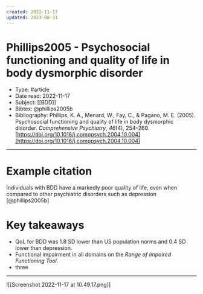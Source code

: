 ```yaml
---
created: 2022-11-17
updated: 2023-08-31
---
```

# Phillips2005 - Psychosocial functioning and quality of life in body dysmorphic disorder

* Type: #article
* Date read: 2022-11-17
* Subject: [[BDD]]
* Bibtex: @phillips2005b
* Bibliography: Phillips, K. A., Menard, W., Fay, C., & Pagano, M. E. (2005). Psychosocial functioning and quality of life in body dysmorphic disorder. _Comprehensive Psychiatry_, _46_(4), 254–260. [https://doi.org/10.1016/j.comppsych.2004.10.004](https://doi.org/10.1016/j.comppsych.2004.10.004)
---
# Example citation

Individuals with BDD have a markedly poor quality of life, even when compared to other psychiatric disorders such as depression [@phillips2005b]

# Key takeaways
* QoL for BDD was 1.8 SD lower than US population norms and 0.4 SD lower than depression.
* Functional impairment in all domains on the *Range of Impaired Functioning Tool*.
* three

---

![[Screenshot 2022-11-17 at 10.49.17.png]]